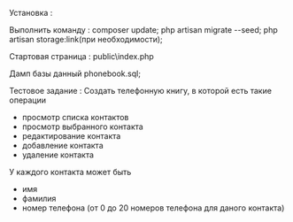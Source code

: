 Установка :

Выполнить команду : 
composer update;
php artisan migrate --seed;
php artisan storage:link(при необходимости);

Стартовая страница :
public\index.php

Дамп базы данный phonebook.sql;

Тестовое задание :
Создать телефонную книгу, в которой есть такие операции

+ просмотр списка контактов
+ просмотр выбранного контакта
+ редактирование контакта
+ добавление контакта
+ удаление контакта

У каждого контакта может быть
- имя
- фамилия
- номер телефона (от 0 до 20 номеров телефона для даного контакта)
